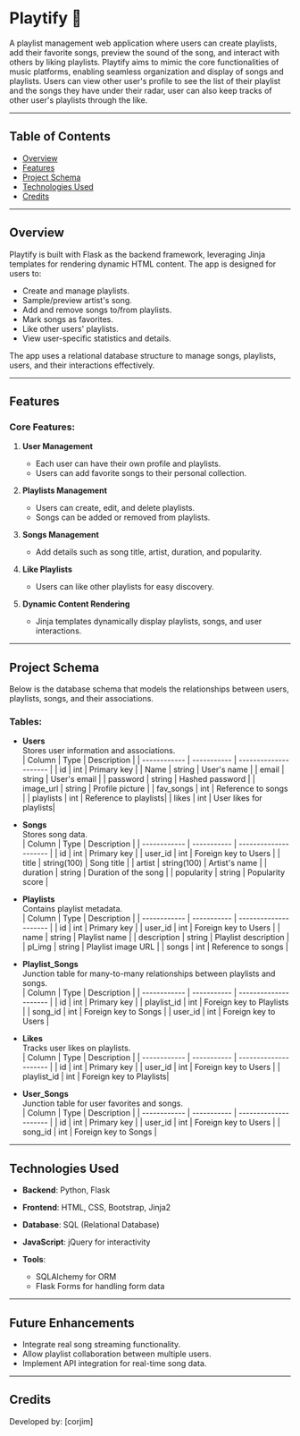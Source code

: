 # Playtify 🎵  
A playlist management web application where users can create playlists, add their favorite songs, preview the sound of the song, and interact with others by liking playlists. Playtify aims to mimic the core functionalities of music platforms, enabling seamless organization and display of songs and playlists. Users can view other user's profile to see the list of their playlist and the songs they have under their radar, user can also keep tracks of other user's playlists through the like.

---

## Table of Contents
- [Overview](#overview)
- [Features](#features)
- [Project Schema](#project-schema)
- [Technologies Used](#technologies-used)
- [Credits](#credits)

---

## Overview  
Playtify is built with Flask as the backend framework, leveraging Jinja templates for rendering dynamic HTML content. The app is designed for users to:
- Create and manage playlists.
- Sample/preview artist's song.
- Add and remove songs to/from playlists.
- Mark songs as favorites.
- Like other users' playlists.
- View user-specific statistics and details.

The app uses a relational database structure to manage songs, playlists, users, and their interactions effectively.

---

## Features

### Core Features:
1. **User Management**  
   - Each user can have their own profile and playlists.
   - Users can add favorite songs to their personal collection.

2. **Playlists Management**  
   - Users can create, edit, and delete playlists.
   - Songs can be added or removed from playlists.

3. **Songs Management**  
   - Add details such as song title, artist, duration, and popularity.

4. **Like Playlists**  
   - Users can like other playlists for easy discovery.

5. **Dynamic Content Rendering**  
   - Jinja templates dynamically display playlists, songs, and user interactions.

---

## Project Schema

Below is the database schema that models the relationships between users, playlists, songs, and their associations.

### Tables:
- **Users**  
   Stores user information and associations.  
   | Column       | Type        | Description           |
   | ------------ | ----------- | --------------------- |
   | id           | int         | Primary key           |
   | Name         | string      | User's name           |
   | email        | string      | User's email          |
   | password     | string      | Hashed password       |
   | image_url    | string      | Profile picture       |
   | fav_songs    | int         | Reference to songs    |
   | playlists    | int         | Reference to playlists|
   | likes        | int         | User likes for playlists|

- **Songs**  
   Stores song data.  
   | Column       | Type        | Description           |
   | ------------ | ----------- | --------------------- |
   | id           | int         | Primary key           |
   | user_id      | int         | Foreign key to Users  |
   | title        | string(100) | Song title            |
   | artist       | string(100) | Artist's name         |
   | duration     | string      | Duration of the song  |
   | popularity   | string      | Popularity score      |

- **Playlists**  
   Contains playlist metadata.  
   | Column       | Type        | Description           |
   | ------------ | ----------- | --------------------- |
   | id           | int         | Primary key           |
   | user_id      | int         | Foreign key to Users  |
   | name         | string      | Playlist name         |
   | description  | string      | Playlist description  |
   | pl_img       | string      | Playlist image URL    |
   | songs        | int         | Reference to songs    |

- **Playlist_Songs**  
   Junction table for many-to-many relationships between playlists and songs.  
   | Column       | Type        | Description           |
   | ------------ | ----------- | --------------------- |
   | id           | int         | Primary key           |
   | playlist_id  | int         | Foreign key to Playlists |
   | song_id      | int         | Foreign key to Songs  |
   | user_id      | int         | Foreign key to Users  |

- **Likes**  
   Tracks user likes on playlists.  
   | Column       | Type        | Description           |
   | ------------ | ----------- | --------------------- |
   | id           | int         | Primary key           |
   | user_id      | int         | Foreign key to Users  |
   | playlist_id  | int         | Foreign key to Playlists|

- **User_Songs**  
   Junction table for user favorites and songs.  
   | Column       | Type        | Description           |
   | ------------ | ----------- | --------------------- |
   | id           | int         | Primary key           |
   | user_id      | int         | Foreign key to Users  |
   | song_id      | int         | Foreign key to Songs  |

---

## Technologies Used

- **Backend**: Python, Flask  
- **Frontend**: HTML, CSS, Bootstrap, Jinja2  
- **Database**: SQL (Relational Database)  
- **JavaScript**: jQuery for interactivity  

- **Tools**:  
   - SQLAlchemy for ORM  
   - Flask Forms for handling form data  
---

## Future Enhancements
- Integrate real song streaming functionality.
- Allow playlist collaboration between multiple users.
- Implement API integration for real-time song data.
---

## Credits  
Developed by: [corjim]  
